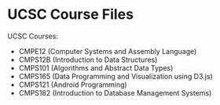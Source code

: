 # UCSC Course Files
UCSC Courses:
- CMPE12 (Computer Systems and Assembly Language)
- CMPS12B (Introduction to Data Structures)
- CMPS101 (Algorithms and Abstract Data Types)
- CMPS165 (Data Programming and Visualization using D3.js)
- CMPS121 (Android Programming)
- CMPS182 (Introduction to Database Management Systems)